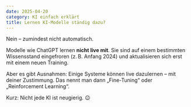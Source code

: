 ```yaml
---
date: 2025-04-20
category: KI einfach erklärt
title: Lernen KI-Modelle ständig dazu?
---
```


Nein – zumindest nicht automatisch.

Modelle wie ChatGPT lernen **nicht live mit**. Sie sind auf einem bestimmten Wissensstand eingefroren (z. B. Anfang 2024) und aktualisieren sich erst mit einem neuen Training.

Aber es gibt Ausnahmen: Einige Systeme können live dazulernen – mit deiner Zustimmung. Das nennt man dann „Fine-Tuning“ oder „Reinforcement Learning“.

Kurz: Nicht jede KI ist neugierig. 😉